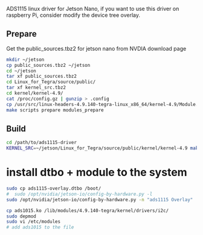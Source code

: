 ADS1115 linux driver for Jetson Nano, if you want to use this driver on raspberry Pi, consider modify the device tree overlay.

## Prepare

Get the public_sources.tbz2 for jetson nano from NVDIA download page

```sh
mkdir ~/jetson
cp public_sources.tbz2 ~/jetson
cd ~/jetson
tar xf public_sources.tbz2
cd Linux_for_Tegra/source/public/
tar xf kernel_src.tbz2
cd kernel/kernel-4.9/
cat /proc/config.gz | gunzip > .config
cp /usr/src/linux-headers-4.9.140-tegra-linux_x86_64/kernel-4.9/Module.symvers .
make scripts prepare modules_prepare
```

## Build

```sh
cd /path/to/ads1115-driver
KERNEL_SRC=~/jetson/Linux_for_Tegra/source/public/kernel/kernel-4.9 make
```

# install dtbo + module to the system

```sh
sudo cp ads1115-overlay.dtbo /boot/
#  sudo /opt/nvidia/jetson-io/config-by-hardware.py -l
sudo /opt/nvidia/jetson-io/config-by-hardware.py -n "ads1115 Overlay"

cp ads1015.ko /lib/modules/4.9.140-tegra/kernel/drivers/i2c/
sudo depmod
sudo vi /etc/modules
# add ads1015 to the file
```
